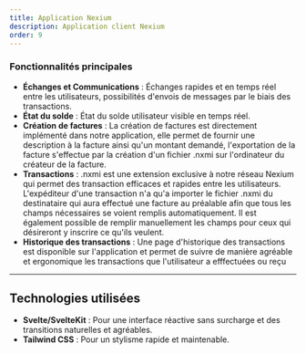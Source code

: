 ```yaml
---
title: Application Nexium
description: Application client Nexium
order: 9
---
```


### Fonctionnalités principales
- **Échanges et Communications** :  Échanges rapides et en temps réel entre les utilisateurs, possibilités d'envois de messages par le biais des transactions.
- **État du solde** : État du solde utilisateur visible en temps réel.
- **Création de factures** : La création de factures est directement implémenté dans notre application, elle permet de fournir une description à la facture ainsi qu'un montant demandé, l'exportation de la facture s'effectue par la création d'un fichier .nxmi sur l'ordinateur du créateur de la facture. 
- **Transactions** : .nxmi est une extension exclusive à notre réseau Nexium qui permet des transaction efficaces et rapides entre les utilisateurs. L'expéditeur d'une transaction n'a qu'a importer le fichier .nxmi du destinataire qui aura effectué une facture au préalable afin que tous les champs nécessaires se voient remplis automatiquement.
Il est également possible de remplir manuellement les champs pour ceux qui désireront y inscrire ce qu'ils veulent.
- **Historique des transactions** : Une page d'historique des transactions est disponible sur l'application et permet de suivre de manière agréable et ergonomique les transactions que l'utilisateur a efffectuées ou reçu 

---

## Technologies utilisées

- **Svelte/SvelteKit** : Pour une interface réactive sans surcharge et des transitions naturelles et agréables.
- **Tailwind CSS** : Pour un stylisme rapide et maintenable.
